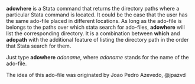 **adowhere** is a Stata command that returns the directory paths where a particular Stata command is located. It could be the case that the user has the same ado-file placed in different locations. As long as the ado-file is belongs to the paths over which stata search for ado-files, **adowhere** will list the corresponding directory. It is a combination between **which** and **adopath** with the additional feature of listing the directory path in the order that Stata search for them. 

Just type **adowhere** *adoname*, where *adoname* stands for the name of the ado-file.

The idea of this ado-file was originated by Joao Pedro Azevedo, @jpazvd
